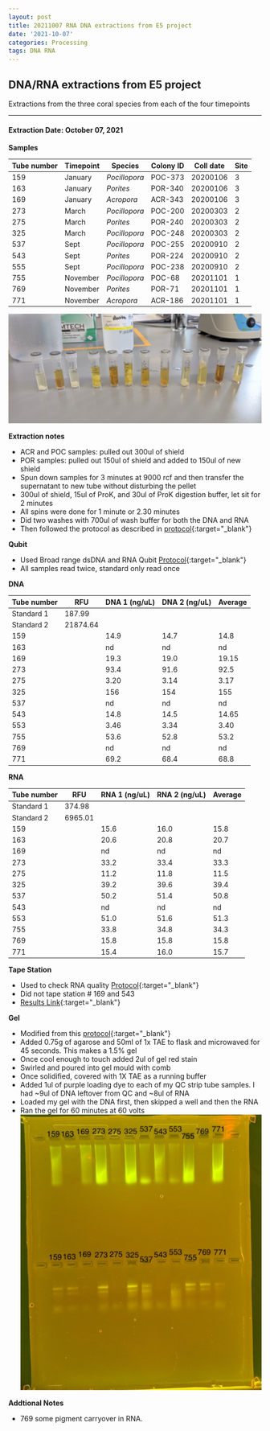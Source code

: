 ```yaml
---
layout: post
title: 20211007 RNA DNA extractions from E5 project
date: '2021-10-07'
categories: Processing
tags: DNA RNA
---
```


## DNA/RNA extractions from E5 project

Extractions from the three coral species from each of the four timepoints

---

#### Extraction Date: October 07, 2021 
**Samples**

| Tube number 	| Timepoint	   	| Species	    | Colony ID 	| Coll date		| Site       	|
|-------------	|------------	|-------------	|-------------	|-------------	|-------------	|
| 159		 	| January	 	| *Pocillopora*	| POC-373      	| 20200106   	| 3				|
| 163			| January	 	| *Porites*		| POR-340	    | 20200106		| 3				|
| 169		 	| January	  	| *Acropora*	| ACR-343    	| 20200106  	| 3				|
| 273		 	| March		 	| *Pocillopora*	| POC-200     	| 20200303   	| 2				|
| 275			| March 		| *Porites*		| POR-240	    | 20200303		| 2				|
| 325		 	| March	  		| *Pocillopora*	| POC-248    	| 20200303  	| 2				|
| 537		 	| Sept		 	| *Pocillopora*	| POC-255     	| 20200910   	| 2				|
| 543			| Sept	 		| *Porites*		| POR-224	    | 20200910		| 2				|
| 555		 	| Sept		  	| *Pocillopora*	| POC-238     	| 20200910  	| 2				|
| 755		 	| November	 	| *Pocillopora*	| POC-68	   	| 20201101   	| 1				|
| 769			| November	 	| *Porites*		| POR-71	    | 20201101		| 1				|
| 771		 	| November	  	| *Acropora*	| ACR-186    	| 20201101  	| 1				|


![20211007_samples.jpg](https://github.com/Kterpis/Putnam_Lab_Notebook/blob/master/images/samples/20211007_samples.jpg?raw=true)


**Extraction notes**
 - ACR and POC samples: pulled out 300ul of shield
 - POR samples: pulled out 150ul of shield and added to 150ul of new shield 
 - Spun down samples for 3 minutes at 9000 rcf and then transfer the supernatant to new tube without disturbing the pellet
 - 300ul of shield, 15ul of ProK, and 30ul of ProK digestion buffer, let sit for 2 minutes
 - All spins were done for 1 minute or 2.30 minutes
 - Did two washes with 700ul of wash buffer for both the DNA and RNA
 - Then followed the protocol as described in [protocol](https://github.com/emmastrand/EmmaStrand_Notebook/blob/master/_posts/2019-05-31-Zymo-Duet-RNA-DNA-Extraction-Protocol.md){:target="_blank"}


**Qubit**
 - Used Broad range dsDNA and RNA Qubit [Protocol](https://meschedl.github.io/MESPutnam_Open_Lab_Notebook/Qubit-Protocol/){:target="_blank"}
 - All samples read twice, standard only read once
 
**DNA**

| Tube number 	| RFU		   	| DNA 1 (ng/uL) | DNA 2 (ng/uL) | Average     	|
|-------------	|------------	|-------------	|-------------	|-------------	|
| Standard 1  	| 187.99	 	| 		      	| 		      	|	         	|
| Standard 2 	| 21874.64	 	| 		    	| 		    	| 	        	|
| 159		 	|		     	| 14.9	     	| 14.7	     	| 14.8        	|
| 163		 	| 			   	| nd  	    	| nd        	| nd			|
| 169		  	|		     	| 19.3 	      	| 19.0        	| 19.15        	|
| 273		 	| 			   	| 93.4        	| 91.6        	| 92.5      	|
| 275		  	|		     	| 3.20      	| 3.14         	| 3.17        	|
| 325		 	| 			   	| 156       	| 154	      	| 155       	|
| 537		  	|		     	| nd	       	| nd        	| nd        	|
| 543		 	| 			   	| 14.8       	| 14.5         	| 14.65       	|
| 553		  	|		     	| 3.46  	    | 3.34         	| 3.40        	|
| 755		 	| 			   	| 53.6        	| 52.8         	| 53.2        	|
| 769		  	|		     	| nd        	| nd        	| nd        	|
| 771		 	| 			   	| 69.2        	| 68.4         	| 68.8        	|


**RNA**


| Tube number 	| RFU		   	| RNA 1 (ng/uL) | RNA 2 (ng/uL) | Average     	|
|-------------	|------------	|-------------	|-------------	|-------------	|
| Standard 1  	| 374.98	 	| 		      	| 		      	|	         	|
| Standard 2 	| 6965.01	 	| 		    	| 		    	| 	        	|
| 159		 	|		     	| 15.6	     	| 16.0	     	| 15.8        	|
| 163		 	| 			   	| 20.6      	| 20.8        	| 20.7			|
| 169		  	|		     	| nd 	      	| nd        	| nd        	|
| 273		 	| 			   	| 33.2        	| 33.4        	| 33.3      	|
| 275		  	|		     	| 11.2      	| 11.8         	| 11.5        	|
| 325		 	| 			   	| 39.2       	| 39.6      	| 39.4       	|
| 537		  	|		     	| 50.2	       	| 51.4        	| 50.8        	|
| 543		 	| 			   	| nd	       	| nd         	| nd	       	|
| 553		  	|		     	| 51.0  	    | 51.6         	| 51.3       	|
| 755		 	| 			   	| 33.8        	| 34.8         	| 34.3        	|
| 769		  	|		     	| 15.8      	| 15.8      	| 15.8       	|
| 771		 	| 			   	| 15.4        	| 16.0         	| 15.7        	|


**Tape Station**
 - Used to check RNA quality [Protocol](https://meschedl.github.io/MESPutnam_Open_Lab_Notebook/RNA-TapeStation-Protocol/){:target="_blank"} 
 - Did not tape station # 169 and 543
 - [Results Link](https://github.com/Kterpis/Putnam_Lab_Notebook/blob/5792f99f66acab403cb94a8841567e88690658cc/images/tape_station/2021-10-07%20-%2015.02.28.pdf){:target="_blank"}

**Gel**
 - Modified from this [protocol](https://meschedl.github.io/MESPutnam_Open_Lab_Notebook/Gel-Protocol/){:target="_blank"}
 - Added 0.75g of agarose and 50ml of 1x TAE to flask and microwaved for 45 seconds. This makes a 1.5% gel
 - Once cool enough to touch added 2ul of gel red stain
 - Swirled and poured into gel mould with comb
 - Once solidified, covered with 1X TAE as a running buffer
 - Added 1ul of purple loading dye to each of my QC strip tube samples. I had ~9ul of DNA leftover from QC and ~8ul of RNA
 - Loaded my gel with the DNA first, then skipped a well and then the RNA
 - Ran the gel for 60 minutes at 60 volts
 ![2021007_gel.jpg](https://github.com/Kterpis/Putnam_Lab_Notebook/blob/master/images/gels/20211007_gel.jpg?raw=true)
 
 **Addtional Notes**
  - 769 some pigment carryover in RNA.

